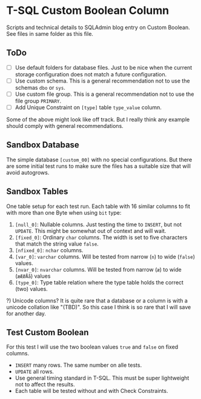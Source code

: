 # T-SQL Custom Boolean Column

Scripts and technical details to SQLAdmin blog entry on Custom Boolean. See files in same folder as this file.

## ToDo

- [ ] Use default folders for database files. Just to be nice when the current storage configuration does not match a future configuration.
- [ ] Use custom schema. This is a general recommendation not to use the schemas `dbo` or `sys`.
- [ ] Use custom file group. This is a general recommendation not to use the file group `PRIMARY`.
- [ ] Add Unique Constraint on `[type]` table `type_value` column.

Some of the above might look like off track. But I really think any example should comply with general recommendations.

## Sandbox Database

The simple database `[custom_00]` with no special configurations. But there are some initial test runs to make sure the files has a suitable size that will avoid autogrows.

## Sandbox Tables

One table setup for each test run. Each table with 16 similar columns to fit with more than one Byte when using `bit` type:

1. `[null_0]`: Nullable columns. Just testing the time to `INSERT`, but not `UPDATE`. This might be somewhat out of context and will wait.
1. `[fixed_0]`: Ordinary `char` columns. The width is set to five characters that match the string value `false`.
1. `[nfixed_0]`: `nchar` columns.
1. `[var_0]`: `varchar` columns. Will be tested from narrow (`n`) to wide (`false`) values.
1. `[nvar_0]`: `nvarchar` columns. Will be tested from narrow (`æ`) to wide (`æÆØÅå`) values
1. `[type_0]`: Type table relation where the type table holds the correct (two) values.

?) Unicode columns? It is quite rare that a database or a column is with a unicode collation like "(TBD)". So this case I think is so rare that I will save for another day.

## Test Custom Boolean

For this test I will use the two boolean values `true` and `false` on fixed columns.

- `INSERT` many rows. The same number on alle tests.
- `UPDATE` all rows.
- Use general timing standard in T-SQL. This must be super lightweight not to affect the results.
- Each table will be tested without and with Check Constraints.
